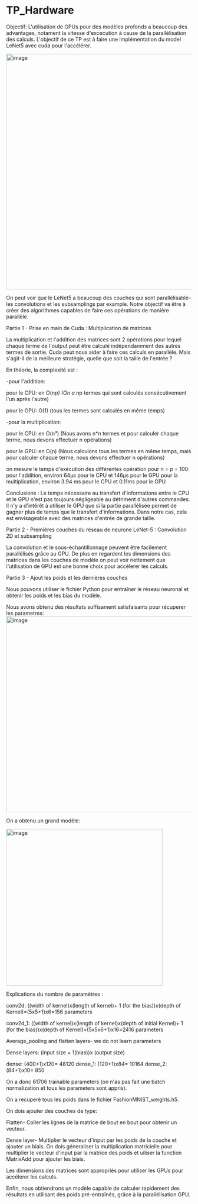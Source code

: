 # TP_Hardware

Objectif: L'utilisation de GPUs pour des modèles profonds a beaucoup des advantages, notament la vitesse d'excecution à cause de la parallélisation des calculs. L'objectif de ce TP est à faire une implémentation du model LeNet5 avec cuda pour l'accélérer.



<img width="637" alt="image" src="https://github.com/gaspardCh/TP_Hardware/assets/118471792/d6ec0f52-16a8-4fb7-b94a-f3f2c3d84015">


On peut voir que le LeNet5 a beaucoup des couches qui sont parallélisable- les convolutions et les subsamplings par example. Notre objectif va être à créer des algorithmes capables de faire ces opérations de manière parallèle.


Partie 1 - Prise en main de Cuda : Multiplication de matrices

La multiplication et l'addition des matrices sont 2 opérations pour lequel chaque terme de l'output peut être calculé indépendamment des autres termes de sortie. Cuda peut nous aider à faire ces calculs en parallèle. Mais s'agit-il de la meilleure stratégie, quelle que soit la taille de l'entrée ?

En théorie, la complexité est :

-pour l'addition: 

 pour le CPU: en O(n*p) (On a n*p termes qui sont calculés consécutivement l'un après l'autre)
 
 pour le GPU: O(1) (tous les termes sont calculés en même temps)

-pour la multiplication:

 pour le CPU: en O(n³) (Nous avons n*n termes et pour calculer chaque terme, nous devons effectuer n opérations)
 
 pour le GPU: en O(n) (Nous calculons tous les termes en même temps, mais pour calculer chaque terme, nous devons effectuer n opérations)
 

on mesure le temps d'exécution des différentes opération pour n = p = 100: 
pour l'addition, environ 64µs pour le CPU et 146µs pour le GPU
pour la multiplication, environ 3.94 ms pour le CPU et 0.11ms pour le GPU

Conclusions :
Le temps nécessaire au transfert d'informations entre le CPU et le GPU n'est pas toujours négligeable au détriment d'autres commandes.
Il n'y a d'intérêt à utiliser le GPU que si la partie parallélisée permet de gagner plus de temps que le transfert d'informations. Dans notre cas, cela est envisageable avec des matrices d'entrée de grande taille.  


Partie 2 - Premières couches du réseau de neurone LeNet-5 : Convolution 2D et subsampling

La convolution et le sous-échantillonnage peuvent être facilement parallélisés grâce au GPU. De plus en regardent les dimensions des matrices dans les couches de modèle on peut voir nettement que l'utilisation de GPU est une bonne choix pour accélerer les calculs. 




Partie 3 - Ajout les poids et les dernières couches

Nous pouvons utiliser le fichier Python pour entraîner le réseau neuronal et obtenir les poids et les bias du modèle. 

Nous avons obtenu des résultats suffisament satisfaisants pour récuperer les parametres:
<img width="530" alt="image" src="https://github.com/gaspardCh/TP_Hardware/assets/118471792/b538b7be-196d-4831-979c-fd8d43b845ab">

On a obtenu un grand modèle:

<img width="424" alt="image" src="https://github.com/gaspardCh/TP_Hardware/assets/118471792/469c8d00-8b43-4306-8552-cef8b09e147e">


Explications du nombre de paramètres :

conv2d: ((width of kernel)x(length of kernel)+ 1 (for the bias))x(depth of Kernel)=(5x5+1)x6=156 parameters

conv2d_1: ((width of kernel)x(length of kernel)x(depth of initial Kernel)+ 1 (for the bias))x(depth of Kernel)=(5x5x6+1)x16=2416 parameters

Average_pooling and flatten layers- we do not learn parameters

Dense layers: (input size + 1(bias))x (output size)

dense: (400+1)x120= 48120
dense_1: (120+1)x84= 10164
dense_2: (84+1)x10= 850

On a donc 61706 trainable parameters (on n'as pas fait une batch normalization et tous les parameters sont appris).

On a recuperé tous les poids dans le fichier FashionMNIST_weights.h5.

On dois ajouter des couches de type:

Flatten- Coller les lignes de la matrice de bout en bout pour obtenir un vecteur.

Dense layer- Multiplier le vecteur d'input par les poids de la couche et ajouter un biais. On dois géneraliser la multiplication matricielle pour multiplier le vecteur d'input par la matrice des poids et uiliser la function MatrixAdd pour ajouter les biais.

Les dimensions des matrices sont appropriés pour utiliser les GPUs pour accélerer les calculs.

Enfin, nous obtiendrons un modèle capable de calculer rapidement des résultats en utilisant des poids pré-entraînés, grâce à la parallélisation GPU.







